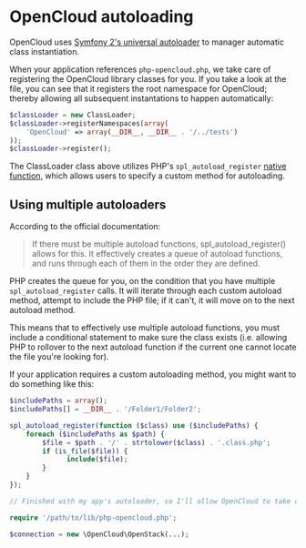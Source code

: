 # OpenCloud autoloading

OpenCloud uses [Symfony 2's universal autoloader](https://github.com/symfony/symfony/blob/master/src/Symfony/Component/ClassLoader/UniversalClassLoader.php) to manager automatic class instantiation.

When your application references `php-opencloud.php`, we take care of registering the OpenCloud library classes for you. If you take a look at the file, you can see that it registers the root namespace for OpenCloud; thereby allowing all subsequent instantations to happen automatically:

```php
$classLoader = new ClassLoader;
$classLoader->registerNamespaces(array(
    'OpenCloud' => array(__DIR__, __DIR__ . '/../tests')
));
$classLoader->register();
```

The ClassLoader class above utilizes PHP's `spl_autoload_register` [native function](http://php.net/manual/en/function.spl-autoload-register.php), which allows users to specify a custom method for autoloading.

## Using multiple autoloaders

According to the official documentation:

> If there must be multiple autoload functions, spl_autoload_register() allows for this. It effectively creates a queue of autoload functions, and runs through each of them in the order they are defined.

PHP creates the queue for you, on the condition that you have multiple `spl_autoload_register` calls. It will iterate through each custom autoload method, attempt to include the PHP file; if it can't, it will move on to the next autoload method.

This means that to effectively use multiple autoload functions, you must include a conditional statement to make sure the class exists (i.e. allowing PHP to rollover to the next autoload function if the current one cannot locate the file you're looking for).

If your application requires a custom autoloading method, you might want to do something like this:

```php
$includePaths = array();
$includePaths[] = __DIR__ . '/Folder1/Folder2';

spl_autoload_register(function ($class) use ($includePaths) {
    foreach ($includePaths as $path) {
        $file = $path . '/' . strtolower($class) . '.class.php';
        if (is_file($file)) {
              include($file);
        }
    }
});

// Finished with my app's autoloader, so I'll allow OpenCloud to take over...

require '/path/to/lib/php-opencloud.php';

$connection = new \OpenCloud\OpenStack(...);

```